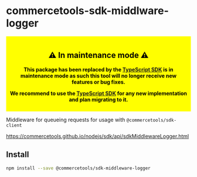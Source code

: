 # commercetools-sdk-middlware-logger

<div style="background-color: yellow; color: black; padding: 10px; text-align: center; font-weight: bold;">
  <h2>⚠️ In maintenance mode  ⚠️</h2>
  <p>
    This package has been replaced by the <a href="https://docs.commercetools.com/sdk/typescript-sdk">TypeScript SDK</a> is in maintenance mode as such this tool will no longer receive new features or bug fixes.
  </p>
  <p>
    We recommend to use the <a href="https://docs.commercetools.com/sdk/typescript-sdk">TypeScript SDK</a> for any new implementation and plan migrating to it.
  </p>
</div>

Middleware for queueing requests for usage with `@commercetools/sdk-client`

https://commercetools.github.io/nodejs/sdk/api/sdkMiddlewareLogger.html

## Install

```bash
npm install --save @commercetools/sdk-middleware-logger
```
